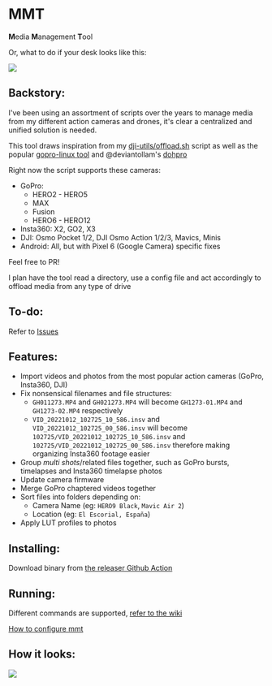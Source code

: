 # MMT

**M**edia **M**anagement **T**ool

Or, what to do if your desk looks like this:

![](https://i.imgur.com/qmgLaxg.jpg)

## Backstory:

I've been using an assortment of scripts over the years to manage media from my different action cameras and drones, it's clear a centralized and unified solution is needed.

This tool draws inspiration from my [dji-utils/offload.sh](https://github.com/KonradIT/djiutils/blob/master/offload.sh) script as well as the popular [gopro-linux tool](https://github.com/KonradIT/gopro-linux/blob/master/gopro#L262) and @deviantollam's [dohpro](https://github.com/deviantollam/dohpro)

Right now the script supports these cameras:

-   GoPro:
    - HERO2 - HERO5
    - MAX
    - Fusion
    - HERO6 - HERO12
-   Insta360: X2, GO2, X3
-   DJI: Osmo Pocket 1/2, DJI Osmo Action 1/2/3, Mavics, Minis
-   Android: All, but with Pixel 6 (Google Camera) specific fixes

Feel free to PR!

I plan have the tool read a directory, use a config file and act accordingly to offload media from any type of drive

## To-do:

Refer to [Issues](https://github.com/KonradIT/mmt/issues)

## Features:

- Import videos and photos from the most popular action cameras (GoPro, Insta360, DJI)
- Fix nonsensical filenames and file structures:
  - `GH011273.MP4` and `GH021273.MP4` will become `GH1273-01.MP4` and `GH1273-02.MP4` respectively
  - `VID_20221012_102725_10_586.insv` and `VID_20221012_102725_00_586.insv` will become `102725/VID_20221012_102725_10_586.insv` and `102725/VID_20221012_102725_00_586.insv` therefore making organizing Insta360 footage easier
- Group *multi shots*/related files together, such as GoPro bursts, timelapses and Insta360 timelapse photos
- Update camera firmware
- Merge GoPro chaptered videos together
- Sort files into folders depending on:
  - Camera Name (eg: `HERO9 Black`, `Mavic Air 2`)
  - Location (eg: `El Escorial, España`)
- Apply LUT profiles to photos

## Installing:

Download binary from [the releaser Github Action](https://github.com/KonradIT/mmt/actions/workflows/build-artifacts.yaml)

## Running:

Different commands are supported, [refer to the wiki](https://github.com/KonradIT/mmt/wiki/commands)

[How to configure mmt](https://github.com/KonradIT/mmt/wiki/configfile)

## How it looks:

![](https://i.imgur.com/MjYKhfj.png)
